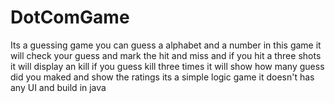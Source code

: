 # DotComGame
Its a guessing game you can guess a alphabet and a number in this game it will check your guess and mark the hit and miss and if you hit a three shots it will display an kill if you guess kill three times it will show how many guess did you maked and show the ratings its a simple logic game it doesn't has any UI and build in java
